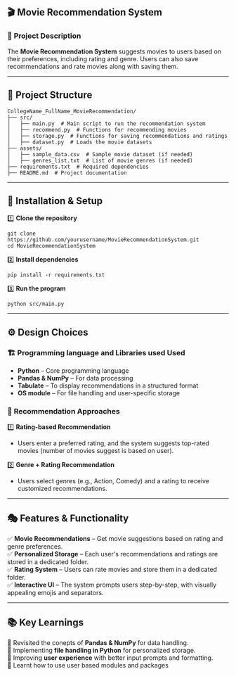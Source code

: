 ## 🎬 **Movie Recommendation System**  

### 📌 **Project Description**  
The **Movie Recommendation System** suggests movies to users based on their preferences, including rating and genre. Users can also save recommendations and rate movies along with saving them.  

---

## 📂 **Project Structure**  
```
CollegeName_FullName_MovieRecommendation/
├── src/
│   ├── main.py  # Main script to run the recommendation system
│   ├── recommend.py  # Functions for recommending movies
│   ├── storage.py  # Functions for saving recommendations and ratings
│   ├── dataset.py  # Loads the movie datasets
├── assets/  
│   ├── sample_data.csv  # Sample movie dataset (if needed)
│   ├── genres_list.txt  # List of movie genres (if needed)
├── requirements.txt  # Required dependencies
├── README.md  # Project documentation
```

---

## 🚀 **Installation & Setup**  

1️⃣ **Clone the repository**  
```
git clone https://github.com/yourusername/MovieRecommendationSystem.git
cd MovieRecommendationSystem
```

2️⃣ **Install dependencies**  
```
pip install -r requirements.txt
```

3️⃣ **Run the program**  
```
python src/main.py
```

---

## ⚙️ **Design Choices**  

### 🏗 **Programming language and Libraries used Used**  
- **Python** – Core programming language  
- **Pandas & NumPy** – For data processing  
- **Tabulate** – To display recommendations in a structured format  
- **OS module** – For file handling and user-specific storage  

### 🎯 **Recommendation Approaches**  
1️⃣ **Rating-based Recommendation**  
   - Users enter a preferred rating, and the system suggests top-rated movies (number of movies suggest is based on user).  

2️⃣ **Genre + Rating Recommendation**  
   - Users select genres (e.g., Action, Comedy) and a rating to receive customized recommendations.  

---

## 🎭 **Features & Functionality**  

✅ **Movie Recommendations** – Get movie suggestions based on rating and genre preferences.  
✅ **Personalized Storage** – Each user's recommendations and ratings are stored in a dedicated folder.  
✅ **Rating System** – Users can rate movies and store them in a dedicated folder.  
✅ **Interactive UI** – The system prompts users step-by-step, with visually appealing emojis and separators.  

---

## 📚 **Key Learnings**  
🔹 Revisited the conepts of **Pandas & NumPy** for data handling.  
🔹 Implementing **file handling in Python** for personalized storage.  
🔹 Improving **user experience** with better input prompts and formatting.  
🔹 Learnt how to use user based modules and packages  
